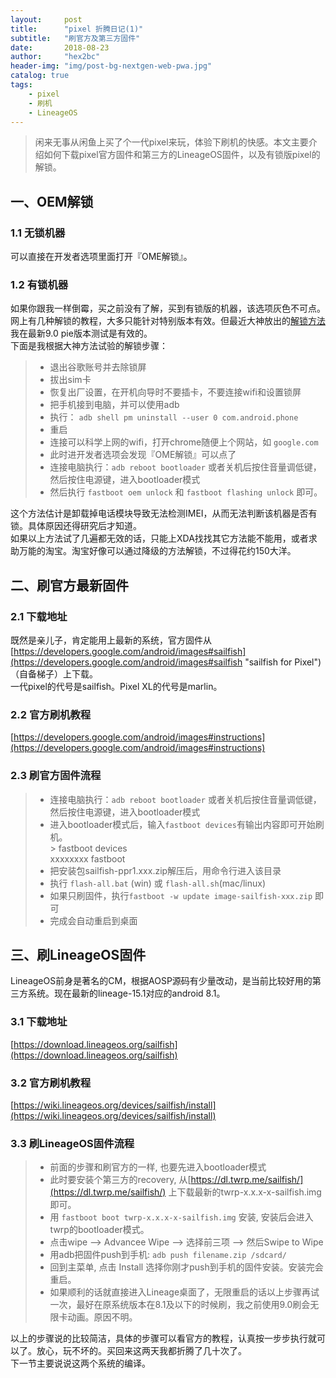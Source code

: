 ```yaml
---
layout:     post
title:      "pixel 折腾日记(1)"
subtitle:   "刷官方及第三方固件"
date:       2018-08-23 
author:     "hex2bc"
header-img: "img/post-bg-nextgen-web-pwa.jpg"
catalog: true
tags:
    - pixel
    - 刷机
    - LineageOS
---  
```


>闲来无事从闲鱼上买了个一代pixel来玩，体验下刷机的快感。本文主要介绍如何下载pixel官方固件和第三方的LineageOS固件，以及有锁版pixel的解锁。  

## 一、OEM解锁
### 1.1 无锁机器  
可以直接在开发者选项里面打开『OME解锁』。  

### 1.2 有锁机器
如果你跟我一样倒霉，买之前没有了解，买到有锁版的机器，该选项灰色不可点。网上有几种解锁的教程，大多只能针对特别版本有效。但最近大神放出的[解锁方法](https://forum.xda-developers.com/showpost.php?p=76633532&postcount=138)我在最新9.0 pie版本测试是有效的。  
下面是我根据大神方法试验的解锁步骤：

> + 退出谷歌账号并去除锁屏  
> + 拔出sim卡  
> + 恢复出厂设置，在开机向导时不要插卡，不要连接wifi和设置锁屏  
> + 把手机接到电脑，并可以使用adb  
> + 执行： `adb shell pm uninstall --user 0 com.android.phone`  
> + 重启  
> + 连接可以科学上网的wifi，打开chrome随便上个网站，如 `google.com`  
> + 此时进开发者选项会发现『OME解锁』可以点了  
> + 连接电脑执行：`adb reboot bootloader` 或者关机后按住音量调低键，然后按住电源键，进入bootloader模式
> + 然后执行 `fastboot oem unlock` 和 `fastboot flashing unlock` 即可。  

这个方法估计是卸载掉电话模块导致无法检测IMEI，从而无法判断该机器是否有锁。具体原因还得研究后才知道。  
如果以上方法试了几遍都无效的话，只能上XDA找找其它方法能不能用，或者求助万能的淘宝。淘宝好像可以通过降级的方法解锁，不过得花约150大洋。


## 二、刷官方最新固件
### 2.1 下载地址
既然是亲儿子，肯定能用上最新的系统，官方固件从[https://developers.google.com/android/images#sailfish](https://developers.google.com/android/images#sailfish "sailfish for Pixel") （自备梯子）上下载。  
一代pixel的代号是sailfish。Pixel XL的代号是marlin。

### 2.2 官方刷机教程
[https://developers.google.com/android/images#instructions](https://developers.google.com/android/images#instructions)

### 2.3 刷官方固件流程
> + 连接电脑执行：`adb reboot bootloader` 或者关机后按住音量调低键，然后按住电源键，进入bootloader模式
> + 进入bootloader模式后，输入`fastboot devices`有输出内容即可开始刷机。  
> \> fastboot devices  
xxxxxxxx    fastboot  
> + 把安装包sailfish-ppr1.xxx.zip解压后，用命令行进入该目录
> + 执行 `flash-all.bat` (win) 或 `flash-all.sh`(mac/linux)
> + 如果只刷固件，执行`fastboot -w update image-sailfish-xxx.zip` 即可
> + 完成会自动重启到桌面

## 三、刷LineageOS固件

LineageOS前身是著名的CM，根据AOSP源码有少量改动，是当前比较好用的第三方系统。现在最新的lineage-15.1对应的android 8.1。

### 3.1 下载地址
[https://download.lineageos.org/sailfish](https://download.lineageos.org/sailfish)

### 3.2 官方刷机教程
[https://wiki.lineageos.org/devices/sailfish/install](https://wiki.lineageos.org/devices/sailfish/install)

### 3.3 刷LineageOS固件流程
> + 前面的步骤和刷官方的一样, 也要先进入bootloader模式  
> + 此时要安装个第三方的recovery, 从[https://dl.twrp.me/sailfish/](https://dl.twrp.me/sailfish/) 上下载最新的twrp-x.x.x-x-sailfish.img即可。  
> + 用 `fastboot boot twrp-x.x.x-x-sailfish.img` 安装, 安装后会进入twrp的bootloader模式。  
> + 点击wipe --> Advancee Wipe --> 选择前三项 --> 然后Swipe to Wipe
> + 用adb把固件push到手机: `adb push filename.zip /sdcard/`  
> + 回到主菜单, 点击 Install 选择你刚才push到手机的固件安装。安装完会重启。  
> + 如果顺利的话就直接进入Lineage桌面了，无限重启的话以上步骤再试一次，最好在原系统版本在8.1及以下的时候刷，我之前使用9.0刷会无限卡动画。原因不明。  

以上的步骤说的比较简洁，具体的步骤可以看官方的教程，认真按一步步执行就可以了。放心，玩不坏的。买回来这两天我都折腾了几十次了。  
下一节主要说说这两个系统的编译。


